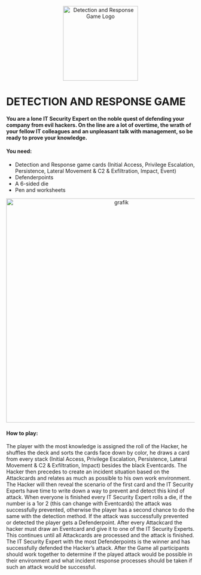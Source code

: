 <p align="center">
  <img width="200" src="https://user-images.githubusercontent.com/19951276/135613392-ac7444ff-f850-4661-96e7-e8e652414078.png" alt="Detection and Response Game Logo"> </p>

# DETECTION AND RESPONSE GAME

#### You are a lone IT Security Expert on the noble quest of defending your company from evil hackers. On the line are a lot of overtime, the wrath of your fellow IT colleagues and an unpleasant talk with management, so be ready to prove your knowledge.

#### You need:
-	Detection and Response game cards (Initial Access, Privilege Escalation, Persistence, Lateral Movement & C2 & Exfiltration, Impact, Event)
-	Defenderpoints 
-	A 6-sided die
-	Pen and worksheets

<p align="center">
  <img width="600" src="https://user-images.githubusercontent.com/19951276/135613302-d282c194-b4fd-4f80-bcaf-5e00320d15a3.png" alt="grafik"></p>



#### How to play:
The player with the most knowledge is assigned the roll of the Hacker, he shuffles the deck and sorts the cards face down by color, he draws a card from every stack (Initial Access, Privilege Escalation, Persistence, Lateral Movement & C2 & Exfiltration, Impact) besides the black Eventcards. The Hacker then precedes to create an incident situation based on the Attackcards and relates as much as possible to his own work environment. The Hacker will then reveal the scenario of the first card and the IT Security Experts have time to write down a way to prevent and detect this kind of attack. When everyone is finished every IT Security Expert rolls a die, if the number is a 1or 2 (this can change with Eventcards) the attack was successfully prevented, otherwise the player has a second chance to do the same with the detection method. If the attack was successfully prevented or detected the player gets a Defenderpoint. After every Attackcard the hacker must draw an Eventcard and give it to one of the IT Security Experts. This continues until all Attackcards are processed and the attack is finished. The IT Security Expert with the most Defenderpoints is the winner and has successfully defended the Hacker’s attack.
After the Game all participants should work together to determine if the played attack would be possible in their environment and what incident response processes should be taken if such an attack would be successful.


